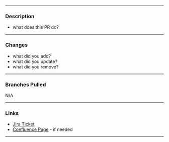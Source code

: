 
---
### Description

- what does this PR do?
---
### Changes

- what did you add?
- what did you update?
- what did you remove?

---
### Branches Pulled

N/A

---
### Links

- [Jira Ticket](https://jira.com)
- [Confluence Page](https://confluence.com) - if needed
---